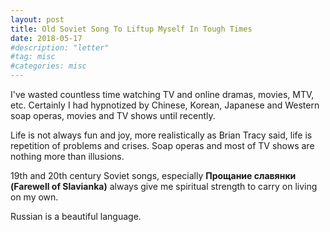 ```yaml
---
layout: post
title: Old Soviet Song To Liftup Myself In Tough Times
date: 2018-05-17
#description: "letter"
#tag: misc
#categories: misc
---
```


I've wasted countless time watching TV and online dramas, movies, MTV, etc.
Certainly I had hypnotized by Chinese, Korean, Japanese and Western soap operas, movies and TV shows until recently.

Life is not always fun and joy, more realistically as Brian Tracy said, life is repetition of problems and crises.
Soap operas and most of TV shows are nothing more than illusions.

19th and 20th century Soviet songs, especially **Прощание славянки (Farewell of Slavianka)** always give me spiritual strength to carry on living on my own.

Russian is a beautiful language.
